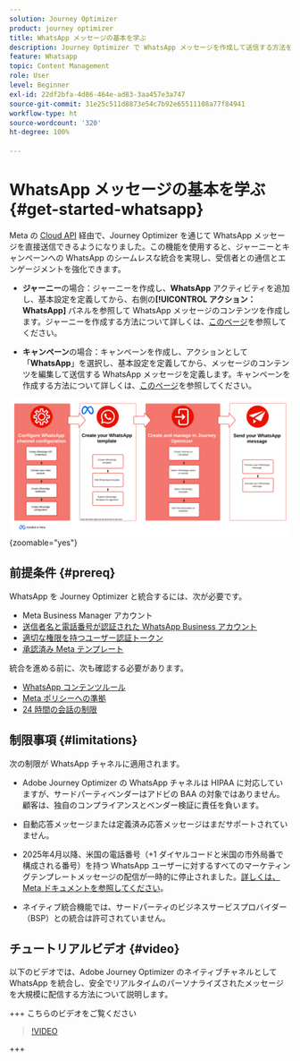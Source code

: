 ```yaml
---
solution: Journey Optimizer
product: journey optimizer
title: WhatsApp メッセージの基本を学ぶ
description: Journey Optimizer で WhatsApp メッセージを作成して送信する方法を学ぶ
feature: Whatsapp
topic: Content Management
role: User
level: Beginner
exl-id: 22df2bfa-4d86-464e-ad83-3aa457e3a747
source-git-commit: 31e25c511d8873e54c7b92e65511108a77f84941
workflow-type: ht
source-wordcount: '320'
ht-degree: 100%

---
```


# WhatsApp メッセージの基本を学ぶ {#get-started-whatsapp}

Meta の [Cloud API](https://developers.facebook.com/docs/whatsapp/cloud-api/) 経由で、Journey Optimizer を通じて WhatsApp メッセージを直接送信できるようになりました。この機能を使用すると、ジャーニーとキャンペーンへの WhatsApp のシームレスな統合を実現し、受信者との通信とエンゲージメントを強化できます。

* **ジャーニー**&#x200B;の場合：ジャーニーを作成し、**WhatsApp** アクティビティを追加し、基本設定を定義してから、右側の&#x200B;**[!UICONTROL アクション：WhatsApp]** パネルを参照して WhatsApp メッセージのコンテンツを作成します。ジャーニーを作成する方法について詳しくは、[このページ](../building-journeys/journey-gs.md)を参照してください。

* **キャンペーン**&#x200B;の場合：キャンペーンを作成し、アクションとして「**WhatsApp**」を選択し、基本設定を定義してから、メッセージのコンテンツを編集して送信する WhatsApp メッセージを定義します。キャンペーンを作成する方法について詳しくは、[このページ](../campaigns/create-campaign.md#configure)を参照してください。

![](assets/do-not-localize/whatsapp-beta.png){zoomable="yes"}

## 前提条件 {#prereq}

WhatsApp を Journey Optimizer と統合するには、次が必要です。

* Meta Business Manager アカウント
* [送信者名と電話番号が認証された WhatsApp Business アカウント](https://developers.facebook.com/docs/whatsapp/overview/business-accounts/)
* [適切な権限を持つユーザー認証トークン](https://developers.facebook.com/blog/post/2022/12/05/auth-tokens/)
* [承認済み Meta テンプレート](https://developers.facebook.com/docs/whatsapp/message-templates/guidelines/)

統合を進める前に、次も確認する必要があります。

* [WhatsApp コンテンツルール](https://www.whatsapp.com/legal/messaging-guidelines)
* [Meta ポリシーへの準拠](https://www.whatsapp.com/legal)
* [24 時間の会話の制限](https://developers.facebook.com/docs/whatsapp/messaging-limits/)

## 制限事項 {#limitations}

次の制限が WhatsApp チャネルに適用されます。

* Adobe Journey Optimizer の WhatsApp チャネルは HIPAA に対応していますが、サードパーティベンダーはアドビの BAA の対象ではありません。顧客は、独自のコンプライアンスとベンダー検証に責任を負います。

* 自動応答メッセージまたは定義済み応答メッセージはまだサポートされていません。

* 2025年4月以降、米国の電話番号（+1 ダイヤルコードと米国の市外局番で構成される番号）を持つ WhatsApp ユーザーに対するすべてのマーケティングテンプレートメッセージの配信が一時的に停止されました。[詳しくは、Meta ドキュメントを参照してください](https://developers.facebook.com/docs/whatsapp/cloud-api/guides/send-message-templates#per-user-marketing-template-message-limits)。

* ネイティブ統合機能では、サードパーティのビジネスサービスプロバイダー（BSP）との統合は許可されていません。

## チュートリアルビデオ {#video}

以下のビデオでは、Adobe Journey Optimizer のネイティブチャネルとして WhatsApp を統合し、安全でリアルタイムのパーソナライズされたメッセージを大規模に配信する方法について説明します。

+++ こちらのビデオをご覧ください

>[!VIDEO](https://video.tv.adobe.com/v/3470244?learn=on)

+++


